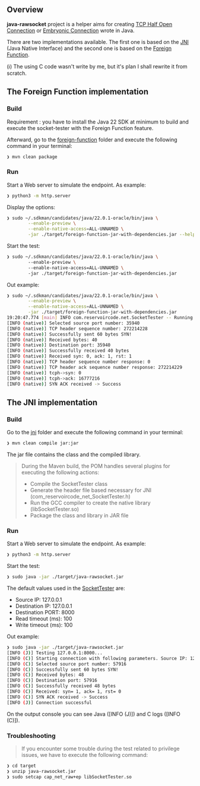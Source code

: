 ## Overview

**java-rawsocket** project is a helper aims for creating <u>TCP Half Open Connection</u> or <u>Embryonic Connection</u>
wrote in Java.

There are two implementations available. The first one is based on
the [JNI](https://docs.oracle.com/javase/8/docs/technotes/guides/jni/spec/jniTOC.html) (Java Native Interface) and the
second one is based on
the [Foreign Function](https://docs.oracle.com/en/java/javase/22/core/foreign-function-and-memory-api.html).

(ℹ️) The using C code wasn't write by me, but it's plan I shall rewrite it from scratch.

## The Foreign Function implementation

### Build

Requirement : you have to install the Java 22 SDK at minimum to build and execute the socket-tester with the Foreign
Function
feature.

Afterward, go to the [foreign-function](foreign-function) folder and execute the following command in your terminal:

```bash
❯ mvn clean package
```

### Run

Start a Web server to simulate the endpoint. As example:

```bash
❯ python3 -m http.server
```

Display the options:

```bash
❯ sudo ~/.sdkman/candidates/java/22.0.1-oracle/bin/java \
        --enable-preview \
        --enable-native-access=ALL-UNNAMED \
        -jar ./target/foreign-function-jar-with-dependencies.jar --help
```

Start the test:

```bash
❯ sudo ~/.sdkman/candidates/java/22.0.1-oracle/bin/java \                                                                                                            
        --enable-preview \                                                                                           
        --enable-native-access=ALL-UNNAMED \                                                               
        -jar ./target/foreign-function-jar-with-dependencies.jar
```

Out example:

```bash
❯ sudo ~/.sdkman/candidates/java/22.0.1-oracle/bin/java \
        --enable-preview \
        --enable-native-access=ALL-UNNAMED \
        -jar ./target/foreign-function-jar-with-dependencies.jar       
19:20:47.774 [main] INFO com.reservoircode.net.SocketTester -- Running SocketTester for destination address 127.0.0.1:8080
[INFO (native)] Selected source port number: 35940
[INFO (native)] TCP header sequence number: 272214228
[INFO (native)] Successfully sent 60 bytes SYN!
[INFO (native)] Received bytes: 40
[INFO (native)] Destination port: 35940
[INFO (native)] Successfully received 40 bytes
[INFO (native)] Received syn: 0, ack: 1, rst: 1
[INFO (native)] TCP header sequence number response: 0
[INFO (native)] TCP header ack sequence number response: 272214229
[INFO (native)] tcph->syn: 0
[INFO (native)] tcph->ack: 16777216
[INFO (native)] SYN ACK received -> Success
```

## The JNI implementation

### Build

Go to the [jni](jni) folder and execute the following command in your terminal:

```bash
❯ mvn clean compile jar:jar
```

The jar file contains the class and the compiled library.

> During the Maven build, the POM handles several plugins for executing the following actions:
> - Compile the SocketTester class
> - Generate the header file based necessary for JNI (com_reservoircode_net_SocketTester.h)
> - Run the GCC compiler to create the native library (libSocketTester.so)
> - Package the class and library in JAR file

### Run

Start a Web server to simulate the endpoint. As example:

```bash
❯ python3 -m http.server
```

Start the test:

```bash
❯ sudo java -jar ./target/java-rawsocket.jar
```

The default values used in the [SocketTester](jni/src/main/java/com/reservoircode/net/SocketTester.java) are:

- Source IP: 127.0.0.1
- Destination IP: 127.0.0.1
- Destination PORT: 8000
- Read timeout (ms): 100
- Write timeout (ms): 100

Out example:

```bash
❯ sudo java -jar ./target/java-rawsocket.jar
[INFO (J)] Testing 127.0.0.1:8000...
[INFO (C)] Starting connection with following parameters. Source IP: 127.0.0.1, destination IP: 127.0.0.1, destination port: 8000, read timeout: 100, write timeout: 100
[INFO (C)] Selected source port number: 57916
[INFO (C)] Successfully sent 60 bytes SYN!
[INFO (C)] Received bytes: 48
[INFO (C)] Destination port: 57916
[INFO (C)] Successfully received 48 bytes
[INFO (C)] Received: syn= 1, ack= 1, rst= 0
[INFO (C)] SYN ACK received -> Success
[INFO (J)] Connection successful
```

On the output console you can see Java ([INFO (J)]) and C logs ([INFO (C)]).

### Troubleshooting

> If you encounter some trouble during the test related to privilege issues, we have to execute the following command:

```bash
❯ cd target
❯ unzip java-rawsocket.jar
❯ sudo setcap cap_net_raw+ep libSocketTester.so
```
